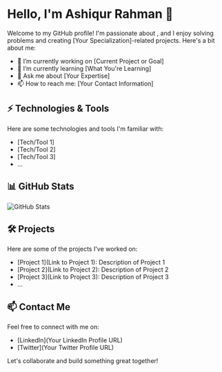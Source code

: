 # Hello, I'm Ashiqur Rahman 👋

Welcome to my GitHub profile! I'm passionate about , and I enjoy solving problems and creating [Your Specialization]-related projects. Here's a bit about me:

- 🔭 I’m currently working on [Current Project or Goal]
- 🌱 I’m currently learning [What You're Learning]
- 💬 Ask me about [Your Expertise]
- 📫 How to reach me: [Your Contact Information]

## ⚡ Technologies & Tools

Here are some technologies and tools I'm familiar with:

- [Tech/Tool 1]
- [Tech/Tool 2]
- [Tech/Tool 3]
- ...

## 📊 GitHub Stats

![GitHub Stats](https://github-readme-stats.vercel.app/api?username=ash1814&show_icons=true&theme=dark)

## 🛠️ Projects

Here are some of the projects I've worked on:

- [Project 1](Link to Project 1): Description of Project 1
- [Project 2](Link to Project 2): Description of Project 2
- [Project 3](Link to Project 3): Description of Project 3
- ...

## 📫 Contact Me

Feel free to connect with me on:

- [LinkedIn](Your LinkedIn Profile URL)
- [Twitter](Your Twitter Profile URL)

Let's collaborate and build something great together!
